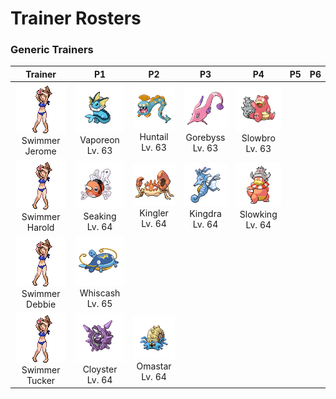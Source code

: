 # Trainer Rosters

### Generic Trainers

| Trainer | P1 | P2 | P3 | P4 | P5 | P6 |
|:-------:|:--:|:--:|:--:|:--:|:--:|:--:|
| ![Swimmer Jerome](../../assets/trainers/swimmer.png "Swimmer Jerome")<br>Swimmer Jerome | ![Vaporeon](../../assets/sprites/vaporeon/front.gif "Vaporeon")<br>Vaporeon<br>Lv. 63 | ![Huntail](../../assets/sprites/huntail/front.gif "Huntail")<br>Huntail<br>Lv. 63 | ![Gorebyss](../../assets/sprites/gorebyss/front.gif "Gorebyss")<br>Gorebyss<br>Lv. 63 | ![Slowbro](../../assets/sprites/slowbro/front.gif "Slowbro")<br>Slowbro<br>Lv. 63 |
| ![Swimmer Harold](../../assets/trainers/swimmer.png "Swimmer Harold")<br>Swimmer Harold | ![Seaking](../../assets/sprites/seaking/front.gif "Seaking")<br>Seaking<br>Lv. 64 | ![Kingler](../../assets/sprites/kingler/front.gif "Kingler")<br>Kingler<br>Lv. 64 | ![Kingdra](../../assets/sprites/kingdra/front.gif "Kingdra")<br>Kingdra<br>Lv. 64 | ![Slowking](../../assets/sprites/slowking/front.gif "Slowking")<br>Slowking<br>Lv. 64 |
| ![Swimmer Debbie](../../assets/trainers/swimmer.png "Swimmer Debbie")<br>Swimmer Debbie | ![Whiscash](../../assets/sprites/whiscash/front.gif "Whiscash")<br>Whiscash<br>Lv. 65 |
| ![Swimmer Tucker](../../assets/trainers/swimmer.png "Swimmer Tucker")<br>Swimmer Tucker | ![Cloyster](../../assets/sprites/cloyster/front.gif "Cloyster")<br>Cloyster<br>Lv. 64 | ![Omastar](../../assets/sprites/omastar/front.gif "Omastar")<br>Omastar<br>Lv. 64 |

